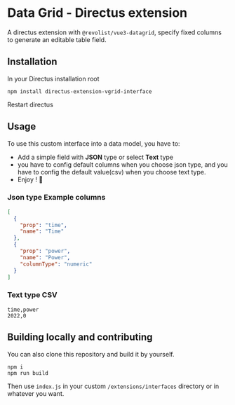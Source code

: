 # Data Grid - Directus extension

A directus extension with `@revolist/vue3-datagrid`, specify fixed columns to generate an editable table field.

## Installation

In your Directus installation root

```
npm install directus-extension-vgrid-interface
```

Restart directus

## Usage

To use this custom interface into a data model, you have to:

- Add a simple field with **JSON** type or select **Text** type
- you have to config default columns when you choose json type, and you have to config the default value(csv) when you choose text type.
- Enjoy ! 🎉

### Json type Example columns

```json
[
  {
    "prop": "time",
    "name": "Time"
  },
  {
    "prop": "power",
    "name": "Power",
    "columnType": "numeric"
  }
]
```

### Text type CSV
```
time,power
2022,0
```

## Building locally and contributing

You can also clone this repository and build it by yourself.

```
npm i
npm run build
```

Then use `index.js` in your custom `/extensions/interfaces` directory or in whatever you want.
